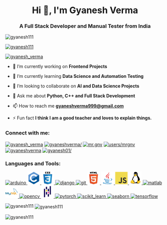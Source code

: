 <h1 align="center">Hi 👋, I'm Gyanesh Verma</h1>
<h3 align="center">A Full Stack Developer and Manual Tester from India</h3>

<p align="left"> <img src="https://komarev.com/ghpvc/?username=gyanesh111&label=Profile%20views&color=0e75b6&style=flat" alt="gyanesh111" /> </p>

<p align="left"> <a href="https://github.com/ryo-ma/github-profile-trophy"><img src="https://github-profile-trophy.vercel.app/?username=gyanesh111" alt="gyanesh111" /></a> </p>

<p align="left"> <a href="https://twitter.com/gyanesh_verma" target="blank"><img src="https://img.shields.io/twitter/follow/gyanesh_verma?logo=twitter&style=for-the-badge" alt="gyanesh_verma" /></a> </p>

- 🔭 I’m currently working on **Frontend Projects**

- 🌱 I’m currently learning **Data Science and Automation Testing**

- 👯 I’m looking to collaborate on **AI and Data Science Projects**

- 💬 Ask me about **Python, C++ and Full Stack Development**

- 📫 How to reach me **gyaneshverma999@gmail.com**

- ⚡ Fun fact **I think I am a good teacher and loves to explain things.**

<h3 align="left">Connect with me:</h3>
<p align="left">
<a href="https://twitter.com/gyanesh_verma" target="blank"><img align="center" src="https://raw.githubusercontent.com/rahuldkjain/github-profile-readme-generator/master/src/images/icons/Social/twitter.svg" alt="gyanesh_verma" height="30" width="40" /></a>
<a href="https://linkedin.com/in/gyaneshverma/" target="blank"><img align="center" src="https://raw.githubusercontent.com/rahuldkjain/github-profile-readme-generator/master/src/images/icons/Social/linked-in-alt.svg" alt="gyaneshverma/" height="30" width="40" /></a>
<a href="https://instagram.com/mr.gnv" target="blank"><img align="center" src="https://raw.githubusercontent.com/rahuldkjain/github-profile-readme-generator/master/src/images/icons/Social/instagram.svg" alt="mr.gnv" height="30" width="40" /></a>
<a href="https://www.codechef.com/users/users/mrgnv" target="blank"><img align="center" src="https://cdn.jsdelivr.net/npm/simple-icons@3.1.0/icons/codechef.svg" alt="users/mrgnv" height="30" width="40" /></a>
<a href="https://www.hackerrank.com/gyaneshverma" target="blank"><img align="center" src="https://raw.githubusercontent.com/rahuldkjain/github-profile-readme-generator/master/src/images/icons/Social/hackerrank.svg" alt="gyaneshverma" height="30" width="40" /></a>
<a href="https://www.leetcode.com/gyanesh01/" target="blank"><img align="center" src="https://raw.githubusercontent.com/rahuldkjain/github-profile-readme-generator/master/src/images/icons/Social/leet-code.svg" alt="gyanesh01/" height="30" width="40" /></a>
</p>

<h3 align="left">Languages and Tools:</h3>
<p align="left"> <a href="https://www.arduino.cc/" target="_blank" rel="noreferrer"> <img src="https://cdn.worldvectorlogo.com/logos/arduino-1.svg" alt="arduino" width="40" height="40"/> </a> <a href="https://www.cprogramming.com/" target="_blank" rel="noreferrer"> <img src="https://raw.githubusercontent.com/devicons/devicon/master/icons/c/c-original.svg" alt="c" width="40" height="40"/> </a> <a href="https://www.w3schools.com/css/" target="_blank" rel="noreferrer"> <img src="https://raw.githubusercontent.com/devicons/devicon/master/icons/css3/css3-original-wordmark.svg" alt="css3" width="40" height="40"/> </a> <a href="https://www.djangoproject.com/" target="_blank" rel="noreferrer"> <img src="https://cdn.worldvectorlogo.com/logos/django.svg" alt="django" width="40" height="40"/> </a> <a href="https://git-scm.com/" target="_blank" rel="noreferrer"> <img src="https://www.vectorlogo.zone/logos/git-scm/git-scm-icon.svg" alt="git" width="40" height="40"/> </a> <a href="https://www.w3.org/html/" target="_blank" rel="noreferrer"> <img src="https://raw.githubusercontent.com/devicons/devicon/master/icons/html5/html5-original-wordmark.svg" alt="html5" width="40" height="40"/> </a> <a href="https://www.java.com" target="_blank" rel="noreferrer"> <img src="https://raw.githubusercontent.com/devicons/devicon/master/icons/java/java-original.svg" alt="java" width="40" height="40"/> </a> <a href="https://developer.mozilla.org/en-US/docs/Web/JavaScript" target="_blank" rel="noreferrer"> <img src="https://raw.githubusercontent.com/devicons/devicon/master/icons/javascript/javascript-original.svg" alt="javascript" width="40" height="40"/> </a> <a href="https://www.linux.org/" target="_blank" rel="noreferrer"> <img src="https://raw.githubusercontent.com/devicons/devicon/master/icons/linux/linux-original.svg" alt="linux" width="40" height="40"/> </a> <a href="https://www.mathworks.com/" target="_blank" rel="noreferrer"> <img src="https://upload.wikimedia.org/wikipedia/commons/2/21/Matlab_Logo.png" alt="matlab" width="40" height="40"/> </a> <a href="https://www.mysql.com/" target="_blank" rel="noreferrer"> <img src="https://raw.githubusercontent.com/devicons/devicon/master/icons/mysql/mysql-original-wordmark.svg" alt="mysql" width="40" height="40"/> </a> <a href="https://opencv.org/" target="_blank" rel="noreferrer"> <img src="https://www.vectorlogo.zone/logos/opencv/opencv-icon.svg" alt="opencv" width="40" height="40"/> </a> <a href="https://pandas.pydata.org/" target="_blank" rel="noreferrer"> <img src="https://raw.githubusercontent.com/devicons/devicon/2ae2a900d2f041da66e950e4d48052658d850630/icons/pandas/pandas-original.svg" alt="pandas" width="40" height="40"/> </a> <a href="https://pytorch.org/" target="_blank" rel="noreferrer"> <img src="https://www.vectorlogo.zone/logos/pytorch/pytorch-icon.svg" alt="pytorch" width="40" height="40"/> </a> <a href="https://scikit-learn.org/" target="_blank" rel="noreferrer"> <img src="https://upload.wikimedia.org/wikipedia/commons/0/05/Scikit_learn_logo_small.svg" alt="scikit_learn" width="40" height="40"/> </a> <a href="https://seaborn.pydata.org/" target="_blank" rel="noreferrer"> <img src="https://seaborn.pydata.org/_images/logo-mark-lightbg.svg" alt="seaborn" width="40" height="40"/> </a> <a href="https://www.tensorflow.org" target="_blank" rel="noreferrer"> <img src="https://www.vectorlogo.zone/logos/tensorflow/tensorflow-icon.svg" alt="tensorflow" width="40" height="40"/> </a> </p>

<p><img align="left" src="https://github-readme-stats.vercel.app/api/top-langs?username=gyanesh111&show_icons=true&locale=en&layout=compact" alt="gyanesh111" /></p>

<p>&nbsp;<img align="center" src="https://github-readme-stats.vercel.app/api?username=gyanesh111&show_icons=true&locale=en" alt="gyanesh111" /></p>

<p><img align="center" src="https://github-readme-streak-stats.herokuapp.com/?user=gyanesh111&" alt="gyanesh111" /></p>
